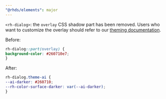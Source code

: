 ```yaml
---
"@rhds/elements": major
---
```


`<rh-dialog>`: the `overlay` CSS shadow part has been removed. Users who want to customize the overlay should refer to our [theming documentation](https://ux.redhat.com/theming/customizing/).

  Before:

  ```css
  rh-dialog::part(overlay) {
  background-color: #260710e7;
  }
  ```

  After:

  ```css
  rh-dialog.theme-ai {
  --ai-darker: #260710;
  --rh-color-surface-darker: var(--ai-darker);
  }
  ```
